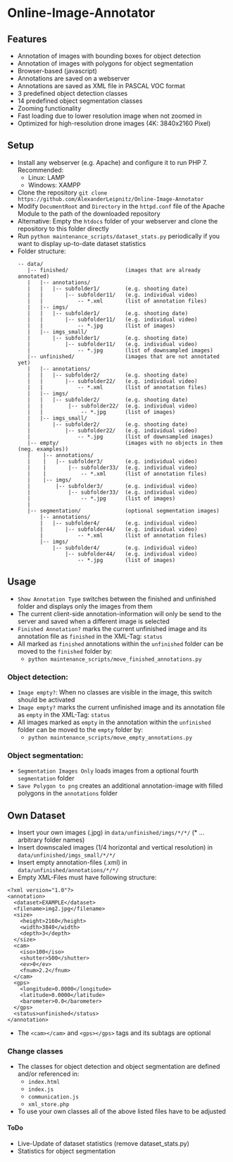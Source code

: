 # Online-Image-Annotator
## Features
- Annotation of images with bounding boxes for object detection 
- Annotation of images with polygons for object segmentation
- Browser-based (javascript)
- Annotations are saved on a webserver
- Annotations are saved as XML file in PASCAL VOC format
- 3 predefined object detection classes
- 14 predefined object segmentation classes
- Zooming functionality
- Fast loading due to lower resolution image when not zoomed in
- Optimized for high-resolution drone images (4K: 3840x2160 Pixel)
 
## Setup
- Install any webserver (e.g. Apache) and configure it to run PHP 7. Recommended:
  - Linux: LAMP
  - Windows: XAMPP
- Clone the repository 
  `git clone https://github.com/AlexanderLeipnitz/Online-Image-Annotator`
- Modify `DocumentRoot` and `Directory` in the `httpd.conf` file of the Apache Module to the path of the downloaded repository
- Alternative: Empty the `htdocs` folder of your webserver and clone the repository to this folder directly
- Run `python maintenance_scripts/dataset_stats.py` periodically if you want to display up-to-date dataset statistics
- Folder structure: 
  ```
  -- data/
     |-- finished/                  (images that are already annotated)
     |   |-- annotations/
     |   |   |-- subfolder1/        (e.g. shooting date)
     |   |       |-- subfolder11/   (e.g. individual video)
     |   |           -- *.xml       (list of annotation files)
     |   |-- imgs/
     |   |   |-- subfolder1/        (e.g. shooting date)
     |   |       |-- subfolder11/   (e.g. individual video)
     |   |           -- *.jpg       (list of images)
     |   |-- imgs_small/
     |       |-- subfolder1/        (e.g. shooting date)
     |           |-- subfolder11/   (e.g. individual video)
     |               -- *.jpg       (list of downsampled images)
     |-- unfinished/                (images that are not annotated yet)
     |   |-- annotations/
     |   |   |-- subfolder2/        (e.g. shooting date)
     |   |       |-- subfolder22/   (e.g. individual video)
     |   |           -- *.xml       (list of annotation files)
     |   |-- imgs/
     |   |   |-- subfolder2/        (e.g. shooting date)
     |   |        |-- subfolder22/  (e.g. individual video)
     |   |            -- *.jpg      (list of images)
     |   |-- imgs_small/
     |       |-- subfolder2/        (e.g. shooting date)
     |           |-- subfolder22/   (e.g. individual video)
     |               -- *.jpg       (list of downsampled images) 
     |-- empty/                     (images with no objects in them (neg. examples))
     |    |-- annotations/
     |    |   |-- subfolder3/       (e.g. individual video)
     |    |       |-- subfolder33/  (e.g. individual video)
     |    |           -- *.xml      (list of annotation files)
     |    |-- imgs/
     |        |-- subfolder3/       (e.g. individual video)
     |            |-- subfolder33/  (e.g. individual video)
     |                -- *.jpg      (list of images)
     |
     |-- segmentation/              (optional segmentation images)
         |-- annotations/
         |   |-- subfolder4/        (e.g. individual video)
         |       |-- subfolder44/   (e.g. individual video)
         |           -- *.xml       (list of annotation files)
         |-- imgs/
             |-- subfolder4/        (e.g. individual video)
                 |-- subfolder44/   (e.g. individual video)
                     -- *.jpg       (list of images)
  ```

## Usage
- `Show Annotation Type` switches between the finished and unfinished folder and displays only the images from them
- The current client-side annotation-information will only be send to the server and saved when a different image is selected
- `Finished Annotation?` marks the current unfinished image and its annotation file as `finished` in the XML-Tag: `status`
- All marked as `finished` annotations within the `unfinished` folder can be moved to the `finished` folder by:
  - `python maintenance_scripts/move_finished_annotations.py`
### Object detection:
- `Image empty?`: When no classes are visible in the image, this switch should be activated
- `Image empty?` marks the current unfinished image and its annotation file as `empty` in the XML-Tag: `status`
- All images marked as `empty` in the annotation within the `unfinished` folder can be moved to the `empty` folder by:
  - `python maintenance_scripts/move_empty_annotations.py`
### Object segmentation:
- `Segmentation Images Only` loads images from a optional fourth `segmentation` folder
- `Save Polygon to png` creates an additional annotation-image with filled polygons in the `annotations` folder
## Own Dataset
- Insert your own images (.jpg) in `data/unfinished/imgs/*/*/` (* ... arbitrary folder names)
- Insert downscaled images (1/4 horizontal and vertical resolution) in `data/unfinished/imgs_small/*/*/`
- Insert empty annotation-files (.xml) in `data/unfinished/annotations/*/*/` 
- Empty XML-Files must have following structure: 
```
<?xml version="1.0"?>
<annotation>
  <dataset>EXAMPLE</dataset>
  <filename>img2.jpg</filename>
  <size>
    <height>2160</height>
    <width>3840</width>
    <depth>3</depth>
  </size>
  <cam>
    <iso>100</iso>
    <shutter>500</shutter>
    <ev>0</ev>
    <fnum>2.2</fnum>
  </cam>
  <gps>
    <longitude>0.0000</longitude>
    <latitude>0.0000</latitude>
    <barometer>0.0</barometer>
  </gps>
  <status>unfinished</status>
</annotation>
```
- The `<cam></cam>` and `<gps></gps>` tags and its subtags are optional

### Change classes
- The classes for object detection and object segmentation are defined and/or referenced in:
  - `index.html`
  - `index.js`
  - `communication.js`
  - `xml_store.php`
- To use your own classes all of the above listed files have to be adjusted
#### ToDo
- Live-Update of dataset statistics (remove dataset_stats.py)
- Statistics for object segmentation
